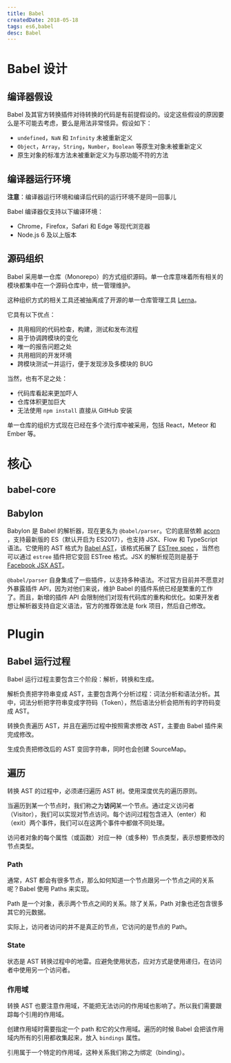 ```yaml
---
title: Babel
createdDate: 2018-05-18
tags: es6,babel
desc: Babel
---
```


# Babel 设计

## 编译器假设

Babel 及其官方转换插件对待转换的代码是有前提假设的。设定这些假设的原因要么是不可能去考虑，要么是用法非常怪异。假设如下：

* `undefined`，`NaN` 和 `Infinity` 未被重新定义
* `Object`，`Array`，`String`，`Number`，`Boolean` 等原生对象未被重新定义
* 原生对象的标准方法未被重新定义为与原功能不符的方法

## 编译器运行环境

**注意**：编译器运行环境和编译后代码的运行环境不是同一回事儿

Babel 编译器仅支持以下编译环境：

* Chrome，Firefox，Safari 和 Edge 等现代浏览器
* Node.js 6 及以上版本

## 源码组织

Babel 采用单一仓库（Monorepo）的方式组织源码。单一仓库意味着所有相关的模块都集中在一个源码仓库中，统一管理维护。

这种组织方式的相关工具还被抽离成了开源的单一仓库管理工具 [Lerna](https://github.com/lerna/lerna)。

它具有以下优点：

* 共用相同的代码检查，构建，测试和发布流程
* 易于协调跨模块的变化
* 唯一的报告问题之处
* 共用相同的开发环境
* 跨模块测试一并运行，便于发现涉及多模块的 BUG

当然，也有不足之处：

* 代码库看起来更加吓人
* 仓库体积更加巨大
* 无法使用 `npm install` 直接从 GitHub 安装

单一仓库的组织方式现在已经在多个流行库中被采用，包括 React，Meteor 和 Ember 等。

# 核心

## babel-core

## Babylon

Babylon 是 Babel 的解析器，现在更名为 `@babel/parser`。它的底层依赖 [acorn](https://github.com/marijnh/acorn) ，支持最新版的 ES（默认开启为 ES2017），也支持 JSX、Flow 和 TypeScript 语法。它使用的 AST 格式为 [Babel AST](https://github.com/babel/babel/blob/master/packages/babel-parser/ast/spec.md)，该格式拓展了 [ESTree spec](https://github.com/babel/babel/blob/master/packages/babel-parser/ast/spec.md) ，当然也可以通过 `estree` 插件把它变回 ESTree 格式。JSX 的解析规范则是基于 [Facebook JSX AST](https://github.com/facebook/jsx/blob/master/AST.md)。

`@babel/parser` 自身集成了一些插件，以支持多种语法。不过官方目前并不愿意对外暴露插件 API，因为对他们来说，维护 Babel 的插件系统已经是繁重的工作了。而且，新增的插件 API 会限制他们对现有代码库的重构和优化。如果开发者想让解析器支持自定义语法，官方的推荐做法是 fork 项目，然后自己修改。

# Plugin

## Babel 运行过程

Babel 运行过程主要包含三个阶段：解析，转换和生成。

解析负责把字符串变成 AST，主要包含两个分析过程：词法分析和语法分析。其中，词法分析把字符串变成字符码（Token），然后语法分析会把所有的字符码变成 AST。

转换负责遍历 AST，并且在遍历过程中按照需求修改 AST，主要由 Babel 插件来完成修改。

生成负责把修改后的 AST 变回字符串，同时也会创建 SourceMap。

## 遍历

转换 AST 的过程中，必须递归遍历 AST 树。使用深度优先的遍历原则。

当遍历到某一个节点时，我们称之为**访问**某一个节点。通过定义访问者（Visitor），我们可以实现对节点访问。每个访问过程包含进入（enter）和（exit）两个事件，我们可以在这两个事件中都做不同处理。

访问者对象的每个属性（或函数）对应一种（或多种）节点类型，表示想要修改的节点类型。

### Path

通常，AST 都会有很多节点，那么如何知道一个节点跟另一个节点之间的关系呢？Babel 使用 Paths 来实现。

Path 是一个对象，表示两个节点之间的关系。除了关系，Path 对象也还包含很多其它的元数据。

实际上，访问者访问的并不是真正的节点，它访问的是节点的 Path。

### State

状态是 AST 转换过程中的地雷。应避免使用状态，应对方式是使用递归，在访问者中使用另一个访问者。

### 作用域

转换 AST 也要注意作用域，不能把无法访问的作用域也影响了。所以我们需要跟踪每个引用的作用域。

创建作用域时需要指定一个 path 和它的父作用域。遍历的时候 Babel 会把该作用域内所有的引用都收集起来，放入 `bindings` 属性。

引用属于一个特定的作用域，这种关系我们称之为绑定（binding）。
